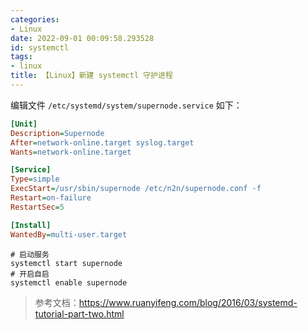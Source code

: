 ```yaml
---
categories:
- Linux
date: 2022-09-01 00:09:58.293528
id: systemctl
tags:
- linux
title: 【Linux】新建 systemctl 守护进程
---
```


编辑文件 `/etc/systemd/system/supernode.service` 如下：

```ini
[Unit]
Description=Supernode
After=network-online.target syslog.target
Wants=network-online.target

[Service]
Type=simple
ExecStart=/usr/sbin/supernode /etc/n2n/supernode.conf -f
Restart=on-failure
RestartSec=5

[Install]
WantedBy=multi-user.target
```

<!-- more -->

```shell
# 启动服务
systemctl start supernode
# 开启自启
systemctl enable supernode
```

> 参考文档：https://www.ruanyifeng.com/blog/2016/03/systemd-tutorial-part-two.html

